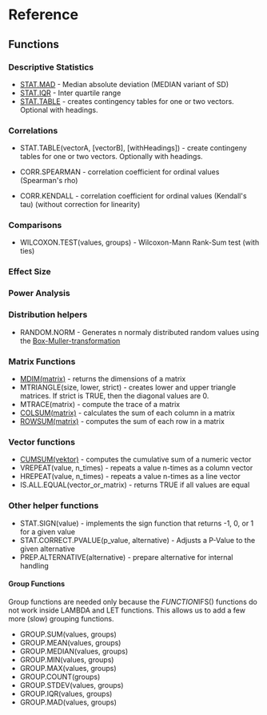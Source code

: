 # Reference

## Functions

### Descriptive Statistics

- [STAT.MAD](STAT_MAD.md) - Median absolute deviation (MEDIAN variant of SD)
- [STAT.IQR](STAT_IQR.md) - Inter quartile range
- [STAT.TABLE](STAT_TABLE.md) - creates contingency tables for one or two vectors. Optional with headings.

### Correlations

- STAT.TABLE(vectorA, [vectorB], [withHeadings]) - create contingeny tables for one or two vectors. Optionally with headings.

- CORR.SPEARMAN - correlation coefficient for ordinal values (Spearman's rho)
- CORR.KENDALL - correlation coefficient for ordinal values (Kendall's tau) (without correction for linearity)

### Comparisons

- WILCOXON.TEST(values, groups) - Wilcoxon-Mann Rank-Sum test (with ties)

### Effect Size

### Power Analysis

### Distribution helpers

- RANDOM.NORM    - Generates n normaly distributed random values using the [Box-Muller-transformation](https://en.wikipedia.org/wiki/Box%E2%80%93Muller_transform)

### Matrix Functions

- [MDIM(matrix)](MDIM.md) - returns the dimensions of a matrix
- MTRIANGLE(size, lower, strict) - creates lower and upper triangle matrices. If strict is TRUE, then the diagonal values are 0.
- MTRACE(matrix) - compute the trace of a matrix
- [COLSUM(matrix)](COLSUM.md) - calculates the sum of each column in a matrix
- [ROWSUM(matrix)](COLSUM.md) - computes the sum of each row in a matrix

### Vector functions

- [CUMSUM(vektor)](CUMSUM.md) - computes the cumulative sum of a numeric vector
- VREPEAT(value, n_times) - repeats a value n-times as a column vector
- HREPEAT(value, n_times) - repeats a value n-times as a line vector
- IS.ALL.EQUAL(vector_or_matrix) - returns TRUE if all values are equal

### Other helper functions

- STAT.SIGN(value) - implements the sign function that returns -1, 0, or 1 for a given value
- STAT.CORRECT.PVALUE(p_value, alternative) - Adjusts a P-Value to the given alternative
- PREP.ALTERNATIVE(alternative) - prepare alternative for internal handling

#### Group Functions

Group functions are needed only because the *FUNCTION*IFS() functions do not work inside LAMBDA and LET functions. This allows us to add a few more (slow) grouping functions.

- GROUP.SUM(values, groups)
- GROUP.MEAN(values, groups)
- GROUP.MEDIAN(values, groups)
- GROUP.MIN(values, groups)
- GROUP.MAX(values, groups)
- GROUP.COUNT(groups)
- GROUP.STDEV(values, groups)
- GROUP.IQR(values, groups)
- GROUP.MAD(values, groups)
